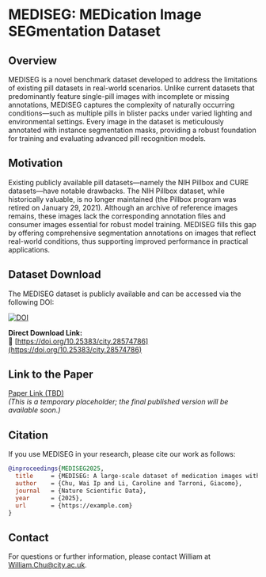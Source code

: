 # MEDISEG: MEDication Image SEGmentation Dataset

## Overview

MEDISEG is a novel benchmark dataset developed to address the limitations of existing pill datasets in real-world scenarios. Unlike current datasets that predominantly feature single-pill images with incomplete or missing annotations, MEDISEG captures the complexity of naturally occurring conditions—such as multiple pills in blister packs under varied lighting and environmental settings. Every image in the dataset is meticulously annotated with instance segmentation masks, providing a robust foundation for training and evaluating advanced pill recognition models.

## Motivation

Existing publicly available pill datasets—namely the NIH Pillbox and CURE datasets—have notable drawbacks. The NIH Pillbox dataset, while historically valuable, is no longer maintained (the Pillbox program was retired on January 29, 2021). Although an archive of reference images remains, these images lack the corresponding annotation files and consumer images essential for robust model training. MEDISEG fills this gap by offering comprehensive segmentation annotations on images that reflect real-world conditions, thus supporting improved performance in practical applications.

## Dataset Download

The MEDISEG dataset is publicly available and can be accessed via the following DOI:  

[![DOI](https://zenodo.org/badge/DOI/10.25383/city.28574786.svg)](https://doi.org/10.25383/city.28574786)  

**Direct Download Link:**  
🔗 [https://doi.org/10.25383/city.28574786](https://doi.org/10.25383/city.28574786) 

## Link to the Paper

[Paper Link (TBD)](https://example.com)  
*(This is a temporary placeholder; the final published version will be available soon.)*

## Citation

If you use MEDISEG in your research, please cite our work as follows:

```bibtex
@inproceedings{MEDISEG2025,
  title     = {MEDISEG: A large-scale dataset of medication images with instance segmentation masks for preventing adverse drug events},
  author    = {Chu, Wai Ip and Li, Caroline and Tarroni, Giacomo},
  journal   = {Nature Scientific Data},
  year      = {2025},
  url       = {https://example.com}
}
```

## Contact

For questions or further information, please contact William at William.Chu@city.ac.uk.